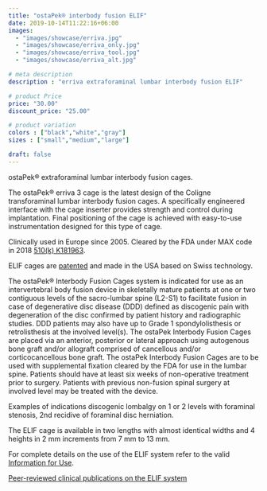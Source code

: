 ```yaml
---
title: "ostaPek® interbody fusion ELIF"
date: 2019-10-14T11:22:16+06:00
images: 
  - "images/showcase/erriva.jpg"
  - "images/showcase/erriva_only.jpg"
  - "images/showcase/erriva_tool.jpg"
  - "images/showcase/erriva_alt.jpg"

# meta description
description : "erriva extraforaminal lumbar interbody fusion ELIF"

# product Price
price: "30.00"
discount_price: "25.00"

# product variation
colors : ["black","white","gray"]
sizes : ["small","medium","large"]

draft: false
---
```


ostaPek® extraforaminal lumbar interbody fusion cages.

The ostaPek® erriva 3 cage is the latest design of the Coligne transforaminal lumbar interbody fusion cages. A specifically engineered interface with the cage inserter provides strength and control during implantation. Final positioning of the cage is achieved with easy-to-use instrumentation designed for this type of cage.

Clinically used in Europe since 2005. Cleared by the FDA under MAX code in 2018 [510(k) K181963](https://www.accessdata.fda.gov/cdrh_docs/pdf18/K181963.pdf).

ELIF cages are [patented](http://localhost:1313/download/patents) and made in the USA based on Swiss technology.

The ostaPek® Interbody Fusion Cages system is indicated for use as an intervertebral body fusion device in skeletally mature patients at one or two contiguous levels of the sacro-lumbar spine (L2-S1) to facilitate fusion in case of degenerative disc disease (DDD) defined as discogenic pain with degeneration of the disc confirmed by patient history and radiographic studies. DDD patients may also have up to Grade 1 spondylolisthesis or retrolisthesis at the involved level(s). The ostaPek Interbody Fusion Cages are placed via an anterior, posterior or lateral approach using autogenous bone graft and/or allograft comprised of cancellous and/or corticocancellous bone graft. The ostaPek Interbody Fusion Cages are to be used with supplemental fixation cleared by the FDA for use in the lumbar spine. Patients should have at least six weeks of non-operative treatment prior to surgery. Patients with previous non-fusion spinal surgery at involved level may be treated with the device.

Examples of indications discogenic lombalgy on 1 or 2 levels with foraminal stenosis, 2nd recidive of foraminal disc herniation.

The ELIF cage is available in two lengths with almost identical widths and 4 heights in 2 mm increments from 7 mm to 13 mm.

For complete details on the use of the ELIF system refer to the valid  [Information for Use](http://localhost:1313/download/ifu).

[Peer-reviewed clinical publications on the ELIF system](http://localhost:1313/download/publications)